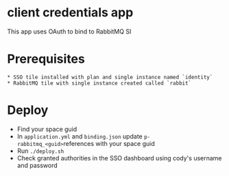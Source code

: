 # client credentials app
This app uses OAuth to bind to RabbitMQ SI

# Prerequisites
    * SSO tile installed with plan and single instance named `identity`
    * RabbitMQ tile with single instance created called `rabbit`

# Deploy

* Find your space guid
* In `application.yml` and `binding.json` update `p-rabbitmq_<guid>`references with your space guid 
* Run `./deploy.sh`
* Check granted authorities in the SSO dashboard using cody's username and password